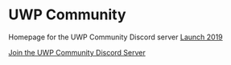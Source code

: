 # UWP Community
Homepage for the UWP Community Discord server
[Launch 2019](https://medium.com/@Arlodottxt/launch-2019-7efd37cc0877)

[Join the UWP Community Discord Server](https://discord.gg/eBHZSKG)  
